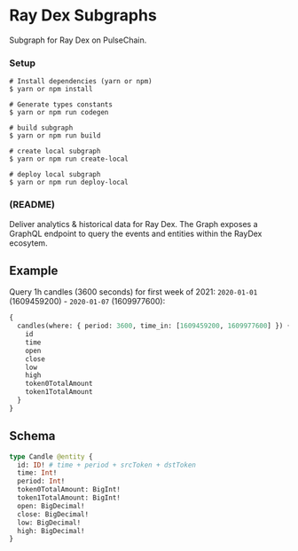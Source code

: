 # Ray Dex Subgraphs

Subgraph for Ray Dex on PulseChain.

### Setup

```
# Install dependencies (yarn or npm)
$ yarn or npm install

# Generate types constants
$ yarn or npm run codegen

# build subgraph
$ yarn or npm run build

# create local subgraph
$ yarn or npm run create-local

# deploy local subgraph
$ yarn or npm run deploy-local

```

### (README)

Deliver analytics & historical data for Ray Dex.
The Graph exposes a GraphQL endpoint to query the events and entities within the RayDex ecosytem.

## Example

Query 1h candles (3600 seconds) for first week of 2021: `2020-01-01` (1609459200) - `2020-01-07` (1609977600):

```graphql
{
  candles(where: { period: 3600, time_in: [1609459200, 1609977600] }) {
    id
    time
    open
    close
    low
    high
    token0TotalAmount
    token1TotalAmount
  }
}
```

## Schema

```graphql
type Candle @entity {
  id: ID! # time + period + srcToken + dstToken
  time: Int!
  period: Int!
  token0TotalAmount: BigInt!
  token1TotalAmount: BigInt!
  open: BigDecimal!
  close: BigDecimal!
  low: BigDecimal!
  high: BigDecimal!
}
```
